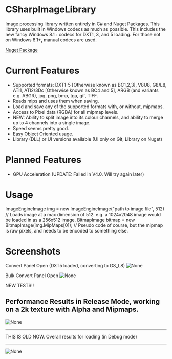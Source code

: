 # CSharpImageLibrary
Image processing library written entirely in C# and Nuget Packages.
This library uses built in Windows codecs as much as possible. This includes the new fancy Windows 8.1+ codecs for DXT1, 3, and 5 loading.
For those not on Windows 8.1+, manual codecs are used.


[Nuget Package](https://www.nuget.org/packages/CSharpImageLibrary/)

Current Features
====
- Supported formats: DXT1-5 [Otherwise known as BC1,2,3], V8U8, G8/L8, ATI1, ATI2/3Dc [Otherwise known as BC4 and 5], ARGB (and variants e.g. ABGR), jpg, png, bmp, tga, gif, TIFF.   
- Reads mips and uses them when saving.
- Load and save any of the supported formats with, or without, mipmaps.
- Access to Pixel data (RGBA) for all mipmap levels.
- NEW: Ability to split image into its colour channels, and ability to merge up to 4 channels into a single image.
- Speed seems pretty good.
- Easy Object Oriented usage.
- Library (DLL) or UI versions available (UI only on Git, Library on Nuget)

Planned Features
===
- GPU Acceleration (UPDATE: Failed in V4.0. Will try again later)

Usage
===
ImageEngineImage img = new ImageEngineImage("path to image file", 512)  // Loads image at a max dimension of 512. e.g. a 1024x2048 image would be loaded in as a 256x512 image.
BitmapImage bitmap = new BitmapImage(img.MipMaps[0]);   // Pseudo code of course, but the mipmap is raw pixels, and needs to be encoded to something else.


Screenshots
====
Convert Panel Open (DXT5 loaded, converting to G8_L8)
![None](http://i.imgur.com/7R1o4XM.jpg "Standard Convert Panel Open")

Bulk Convert Panel Open
![None](http://i.imgur.com/554NPu1.jpg "Bulk Convert Panel Open")


NEW TESTS!!

Performance Results in Release Mode, working on a 2k texture with Alpha and Mipmaps.
---
![None](http://i.imgur.com/4Q39A0D.jpg "Performance Results in Release Mode, working on a 2k texture with Alpha and Mipmaps.")


---
THIS IS OLD NOW.
Overall results for loading (in Debug mode)

---
![None](http://s22.postimg.org/a35l8rz01/Capture.jpg "Overall results for loading (in debug mode)")

